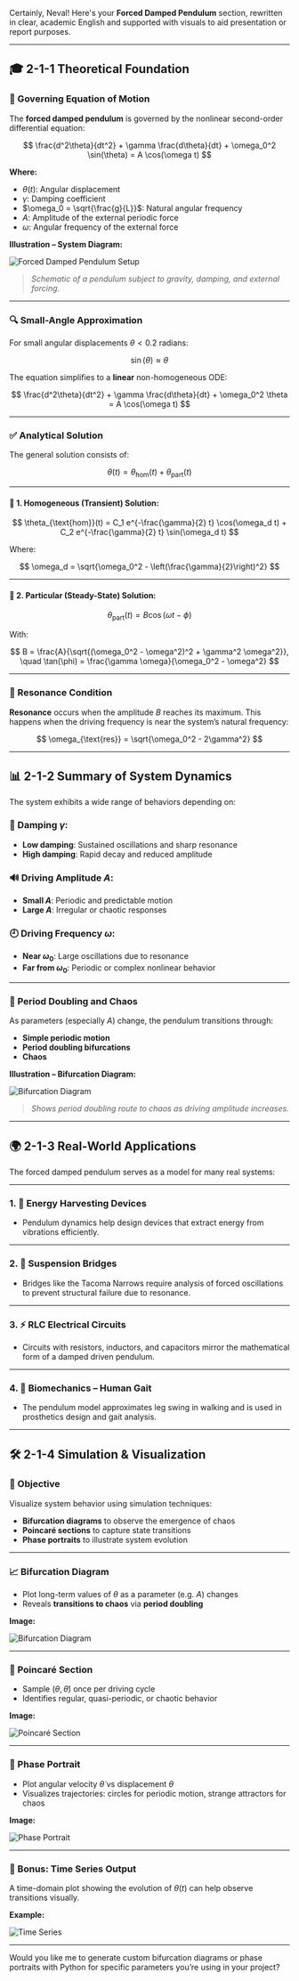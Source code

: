 Certainly, Neval! Here's your **Forced Damped Pendulum** section, rewritten in clear, academic English and supported with visuals to aid presentation or report purposes.

---

## 🎓 2-1-1 Theoretical Foundation

### 🧠 Governing Equation of Motion

The **forced damped pendulum** is governed by the nonlinear second-order differential equation:

$$
\frac{d^2\theta}{dt^2} + \gamma \frac{d\theta}{dt} + \omega_0^2 \sin(\theta) = A \cos(\omega t)
$$

**Where:**

- $\theta(t)$: Angular displacement
- $\gamma$: Damping coefficient
- $\omega_0 = \sqrt{\frac{g}{L}}$: Natural angular frequency
- $A$: Amplitude of the external periodic force
- $\omega$: Angular frequency of the external force

**Illustration – System Diagram:**

![Forced Damped Pendulum Setup](https://upload.wikimedia.org/wikipedia/commons/thumb/7/7a/Pendulum_Model.svg/500px-Pendulum_Model.svg.png)

> _Schematic of a pendulum subject to gravity, damping, and external forcing._

---

### 🔍 Small-Angle Approximation

For small angular displacements $\theta < 0.2$ radians:

$$
\sin(\theta) \approx \theta
$$

The equation simplifies to a **linear** non-homogeneous ODE:

$$
\frac{d^2\theta}{dt^2} + \gamma \frac{d\theta}{dt} + \omega_0^2 \theta = A \cos(\omega t)
$$

---

### ✅ Analytical Solution

The general solution consists of:

$$
\theta(t) = \theta_{\text{hom}}(t) + \theta_{\text{part}}(t)
$$

---

#### 📘 1. Homogeneous (Transient) Solution:

$$
\theta_{\text{hom}}(t) = C_1 e^{-\frac{\gamma}{2} t} \cos(\omega_d t) + C_2 e^{-\frac{\gamma}{2} t} \sin(\omega_d t)
$$

Where:

$$
\omega_d = \sqrt{\omega_0^2 - \left(\frac{\gamma}{2}\right)^2}
$$

---

#### 📘 2. Particular (Steady-State) Solution:

$$
\theta_{\text{part}}(t) = B \cos(\omega t - \phi)
$$

With:

$$
B = \frac{A}{\sqrt{(\omega_0^2 - \omega^2)^2 + \gamma^2 \omega^2}}, \quad \tan(\phi) = \frac{\gamma \omega}{\omega_0^2 - \omega^2}
$$

---

### 🎯 Resonance Condition

**Resonance** occurs when the amplitude $B$ reaches its maximum. This happens when the driving frequency is near the system’s natural frequency:

$$
\omega_{\text{res}} = \sqrt{\omega_0^2 - 2\gamma^2}
$$

---

## 📊 2-1-2 Summary of System Dynamics

The system exhibits a wide range of behaviors depending on:

### 🧷 Damping $\gamma$:

- **Low damping**: Sustained oscillations and sharp resonance
- **High damping**: Rapid decay and reduced amplitude

### 🔊 Driving Amplitude $A$:

- **Small $A$**: Periodic and predictable motion
- **Large $A$**: Irregular or chaotic responses

### 🕘 Driving Frequency $\omega$:

- **Near $\omega_0$**: Large oscillations due to resonance
- **Far from $\omega_0$**: Periodic or complex nonlinear behavior

---

### 🔄 Period Doubling and Chaos

As parameters (especially $A$) change, the pendulum transitions through:

- **Simple periodic motion**
- **Period doubling bifurcations**
- **Chaos**

**Illustration – Bifurcation Diagram:**

![Bifurcation Diagram](https://upload.wikimedia.org/wikipedia/commons/thumb/7/74/Bifurcation_diagram_of_the_driven_pendulum.svg/500px-Bifurcation_diagram_of_the_driven_pendulum.svg.png)

> _Shows period doubling route to chaos as driving amplitude increases._

---

## 🌍 2-1-3 Real-World Applications

The forced damped pendulum serves as a model for many real systems:

---

### 1. 🧲 Energy Harvesting Devices

- Pendulum dynamics help design devices that extract energy from vibrations efficiently.

---

### 2. 🌉 Suspension Bridges

- Bridges like the Tacoma Narrows require analysis of forced oscillations to prevent structural failure due to resonance.

---

### 3. ⚡ RLC Electrical Circuits

- Circuits with resistors, inductors, and capacitors mirror the mathematical form of a damped driven pendulum.

---

### 4. 🦿 Biomechanics – Human Gait

- The pendulum model approximates leg swing in walking and is used in prosthetics design and gait analysis.

---

## 🛠️ 2-1-4 Simulation & Visualization

### 🎯 Objective

Visualize system behavior using simulation techniques:

- **Bifurcation diagrams** to observe the emergence of chaos
- **Poincaré sections** to capture state transitions
- **Phase portraits** to illustrate system evolution

---

### 📈 Bifurcation Diagram

- Plot long-term values of $\theta$ as a parameter (e.g. $A$) changes
- Reveals **transitions to chaos** via **period doubling**

**Image:**

![Bifurcation Diagram](https://upload.wikimedia.org/wikipedia/commons/thumb/b/b3/Period-doubling-bifurcation-diagram.png/500px-Period-doubling-bifurcation-diagram.png)

---

### 🔁 Poincaré Section

- Sample $(\theta, \dot{\theta})$ once per driving cycle
- Identifies regular, quasi-periodic, or chaotic behavior

**Image:**

![Poincaré Section](https://upload.wikimedia.org/wikipedia/commons/thumb/7/7e/Driven_pendulum_poincare_section.svg/500px-Driven_pendulum_poincare_section.svg.png)

---

### 🌌 Phase Portrait

- Plot angular velocity $\dot{\theta}$ vs displacement $\theta$
- Visualizes trajectories: circles for periodic motion, strange attractors for chaos

**Image:**

![Phase Portrait](https://upload.wikimedia.org/wikipedia/commons/thumb/2/2c/Driven_pendulum_phase_portrait.svg/500px-Driven_pendulum_phase_portrait.svg.png)

---

### 🧪 Bonus: Time Series Output

A time-domain plot showing the evolution of $\theta(t)$ can help observe transitions visually.

**Example:**

![Time Series](https://upload.wikimedia.org/wikipedia/commons/thumb/5/5f/Driven_pendulum_time_series.svg/500px-Driven_pendulum_time_series.svg.png)

---

Would you like me to generate custom bifurcation diagrams or phase portraits with Python for specific parameters you’re using in your project?
